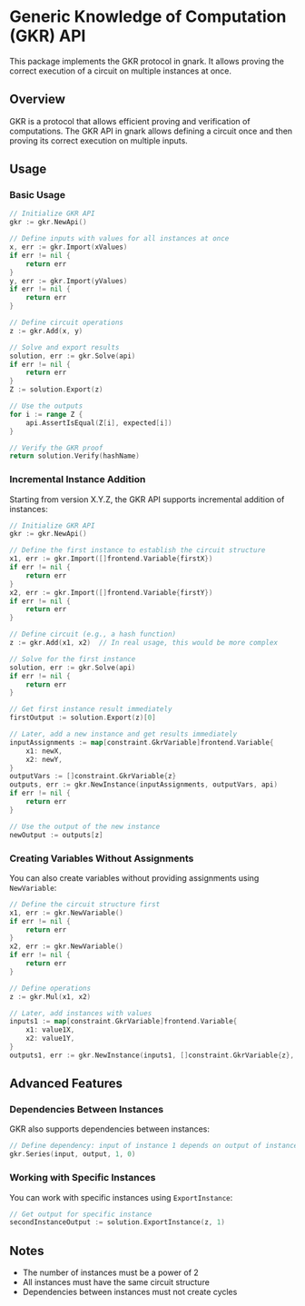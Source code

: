 # Generic Knowledge of Computation (GKR) API

This package implements the GKR protocol in gnark. It allows proving the correct execution of a circuit on multiple instances at once.

## Overview

GKR is a protocol that allows efficient proving and verification of computations. The GKR API in gnark allows defining a circuit once and then proving its correct execution on multiple inputs.

## Usage

### Basic Usage

```go
// Initialize GKR API
gkr := gkr.NewApi()

// Define inputs with values for all instances at once
x, err := gkr.Import(xValues)
if err != nil {
    return err
}
y, err := gkr.Import(yValues)
if err != nil {
    return err
}

// Define circuit operations
z := gkr.Add(x, y)

// Solve and export results
solution, err := gkr.Solve(api)
if err != nil {
    return err
}
Z := solution.Export(z)

// Use the outputs
for i := range Z {
    api.AssertIsEqual(Z[i], expected[i])
}

// Verify the GKR proof
return solution.Verify(hashName)
```

### Incremental Instance Addition

Starting from version X.Y.Z, the GKR API supports incremental addition of instances:

```go
// Initialize GKR API
gkr := gkr.NewApi()

// Define the first instance to establish the circuit structure
x1, err := gkr.Import([]frontend.Variable{firstX})
if err != nil {
    return err
}
x2, err := gkr.Import([]frontend.Variable{firstY})
if err != nil {
    return err
}

// Define circuit (e.g., a hash function)
z := gkr.Add(x1, x2)  // In real usage, this would be more complex

// Solve for the first instance
solution, err := gkr.Solve(api)
if err != nil {
    return err
}

// Get first instance result immediately
firstOutput := solution.Export(z)[0]

// Later, add a new instance and get results immediately
inputAssignments := map[constraint.GkrVariable]frontend.Variable{
    x1: newX,
    x2: newY,
}
outputVars := []constraint.GkrVariable{z}
outputs, err := gkr.NewInstance(inputAssignments, outputVars, api)
if err != nil {
    return err
}

// Use the output of the new instance
newOutput := outputs[z]
```

### Creating Variables Without Assignments

You can also create variables without providing assignments using `NewVariable`:

```go
// Define the circuit structure first
x1, err := gkr.NewVariable()
if err != nil {
    return err
}
x2, err := gkr.NewVariable()
if err != nil {
    return err
}

// Define operations
z := gkr.Mul(x1, x2)

// Later, add instances with values
inputs1 := map[constraint.GkrVariable]frontend.Variable{
    x1: value1X,
    x2: value1Y,
}
outputs1, err := gkr.NewInstance(inputs1, []constraint.GkrVariable{z}, api)
```

## Advanced Features

### Dependencies Between Instances

GKR also supports dependencies between instances:

```go
// Define dependency: input of instance 1 depends on output of instance 0
gkr.Series(input, output, 1, 0)
```

### Working with Specific Instances

You can work with specific instances using `ExportInstance`:

```go
// Get output for specific instance
secondInstanceOutput := solution.ExportInstance(z, 1)
```

## Notes

- The number of instances must be a power of 2
- All instances must have the same circuit structure
- Dependencies between instances must not create cycles 
